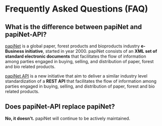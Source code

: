 # Frequently Asked Questions (FAQ)

## What is the difference between papiNet and papiNet-API?

[papiNet](http://www.papinet.org) is a global paper, forest products and bioproducts industry **e-Business initiative**, started in year 2000. papiNet consists of an **XML set of standard electronic documents** that facilitates the flow of information among parties engaged in buying, selling, and distribution of paper, forest and bio related products.

[papiNet API](https://github.com/papinet/papiNet-API) is a new initiative that aim to deliver a similar industry level standardization of a **REST API** that facilitates the flow of information among parties engaged in buying, selling, and distribution of paper, forest and bio related products.

## Does papiNet-API replace papiNet?

**No, it doesn't.** papiNet will continue to be actively maintained.
